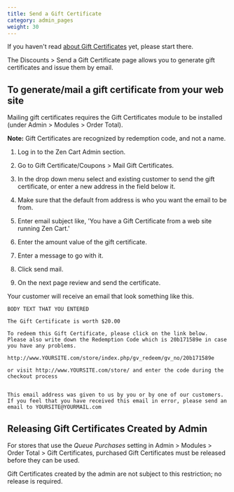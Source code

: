 ```yaml
---
title: Send a Gift Certificate 
category: admin_pages
weight: 30 
---
```


If you haven't read [about Gift Certificates](/user/order_total/gift_certificates/) yet, please start there. 

The Discounts > Send a Gift Certificate page allows you to generate gift certificates and issue them by email.

## To generate/mail a gift certificate from your web site
Mailing gift certificates requires the Gift Certificates module to be installed (under Admin > Modules > Order Total). 

**Note:** Gift Certificates are recognized by redemption code, and not a name. 

1. Log in to the Zen Cart Admin section.


2. Go to Gift Certificate/Coupons > Mail Gift Certificates.


3. In the drop down menu select and existing customer to send the gift certificate, or enter a new address in the field below it.


4. Make sure that the default from address is who you want the email to be from.


5. Enter email subject like, 'You have a Gift Certificate from a web site running Zen Cart.'


6. Enter the amount value of the gift certificate.


7. Enter a message to go with it.


8. Click send mail.


9. On the next page review and send the certificate.


Your customer will receive an email that look something like this.

```
BODY TEXT THAT YOU ENTERED

The Gift Certificate is worth $20.00

To redeem this Gift Certificate, please click on the link below. Please also write down the Redemption Code which is 20b171589e in case you have any problems.

http://www.YOURSITE.com/store/index.php/gv_redeem/gv_no/20b171589e

or visit http://www.YOURSITE.com/store/ and enter the code during the checkout process


This email address was given to us by you or by one of our customers. If you feel that you have received this email in error, please send an email to YOURSITE@YOURMAIL.com
```
## Releasing Gift Certificates Created by Admin 
For stores that use the *Queue Purchases* setting in Admin > Modules > Order Total > Gift Certificates, purchased Gift Certificates must be released before they can be used. 

Gift Certificates created by the admin are not subject to this restriction; no release is required. 

